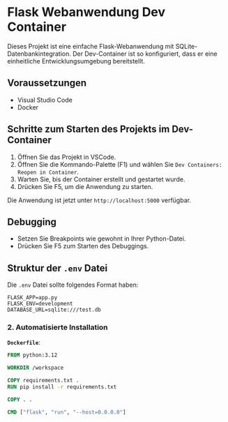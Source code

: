 # Flask Webanwendung Dev Container

Dieses Projekt ist eine einfache Flask-Webanwendung mit SQLite-Datenbankintegration. Der Dev-Container ist so konfiguriert, dass er eine einheitliche Entwicklungsumgebung bereitstellt.

## Voraussetzungen
- Visual Studio Code
- Docker

## Schritte zum Starten des Projekts im Dev-Container
1. Öffnen Sie das Projekt in VSCode.
2. Öffnen Sie die Kommando-Palette (F1) und wählen Sie `Dev Containers: Reopen in Container`.
3. Warten Sie, bis der Container erstellt und gestartet wurde.
4. Drücken Sie F5, um die Anwendung zu starten.

Die Anwendung ist jetzt unter `http://localhost:5000` verfügbar.

## Debugging
- Setzen Sie Breakpoints wie gewohnt in Ihrer Python-Datei.
- Drücken Sie F5 zum Starten des Debuggings.

## Struktur der `.env` Datei
Die `.env` Datei sollte folgendes Format haben:

```plaintext
FLASK_APP=app.py
FLASK_ENV=development
DATABASE_URL=sqlite:///test.db
```



### 2. Automatisierte Installation

**`Dockerfile`**:

```Dockerfile
FROM python:3.12

WORKDIR /workspace

COPY requirements.txt .
RUN pip install -r requirements.txt

COPY . .

CMD ["flask", "run", "--host=0.0.0.0"]
